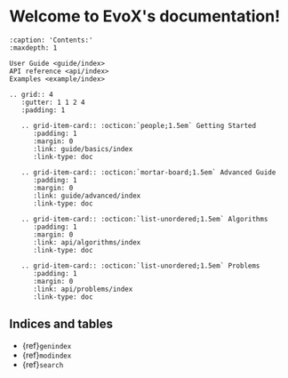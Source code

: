 # Welcome to EvoX's documentation!

```{toctree}
:caption: 'Contents:'
:maxdepth: 1

User Guide <guide/index>
API reference <api/index>
Examples <example/index>
```

```{eval-rst}
.. grid:: 4
   :gutter: 1 1 2 4
   :padding: 1

   .. grid-item-card:: :octicon:`people;1.5em` Getting Started
      :padding: 1
      :margin: 0
      :link: guide/basics/index
      :link-type: doc

   .. grid-item-card:: :octicon:`mortar-board;1.5em` Advanced Guide
      :padding: 1
      :margin: 0
      :link: guide/advanced/index
      :link-type: doc

   .. grid-item-card:: :octicon:`list-unordered;1.5em` Algorithms
      :padding: 1
      :margin: 0
      :link: api/algorithms/index
      :link-type: doc

   .. grid-item-card:: :octicon:`list-unordered;1.5em` Problems
      :padding: 1
      :margin: 0
      :link: api/problems/index
      :link-type: doc

```

## Indices and tables

- {ref}`genindex`
- {ref}`modindex`
- {ref}`search`
